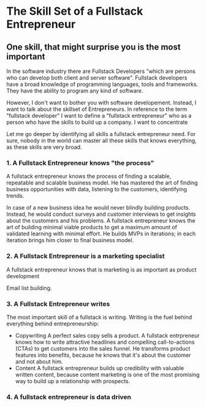 # The Skill Set of a Fullstack Entrepreneur

## One skill, that might surprise you is the most important

In the software industry there are Fullstack Developers "which are persons who can develop both client and server software". Fullstack developers have a broad knowledge of
programming languages, tools and frameworks. They have the ability to program any kind of software.

However, I don't want to bother you with software developement. Instead, I want to talk about the skillset of Entrepreneurs. In reference to the term "fullstack developer" I want to define a "fullstack entrepreneur" who
as a person who have the skills to build up a company. I want to concentrate

Let me go deeper by identifying all skills a fullstack entrepreneur need. For sure, nobody in the world can master all these skills that knows everything, as these skills are very broad.

### 1. A Fullstack Entrepreneur knows "the process"

A fullstack entrepreneur knows the process of finding a scalable, repeatable and scalable business model. He has mastered the art of finding business opportunities with data, listening to the customers, identifying trends.

In case of a new business idea he would never blindly building products. Instead, he would conduct surveys and customer interviews to get insights about the customers and his problems. A fullstack entrepreneur knows the art of building minimal viable products to get a maximum amount of validated learning with minimal effort. He builds MVPs in iterations; in each iteration brings him closer to final business model.

### 2. A Fullstack Entrepreneur is a marketing specialist

A fullstack entrepreneur knows that is marketing is as important as product development

Email list building.

### 3. A Fullstack Entrepreneur writes

The most important skill of a fullstack is writing. Writing is the fuel behind everything behind entrepreneurship:

- Copywriting
  A perfect sales copy sells a product. A fullstack entrpreneur knows how to write attractive headlines and compelling call-to-actions (CTAs) to get customers into the sales funnel.
  He transforms product features into benefits, because he knows that it's about the customer and not about him.
- Content
  A fullstack entrepreneur builds up credibility with valuable written content, because content marketing is one of the most promising way to build up a relationship with prospects.

### 4. A fullstack entrepreneur is data driven
